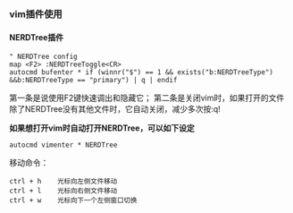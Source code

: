 ### vim插件使用

#### NERDTree插件

```shell
" NERDTree config
map <F2> :NERDTreeToggle<CR>
autocmd bufenter * if (winnr("$") == 1 && exists("b:NERDTreeType") &&b:NERDTreeType == "primary") | q | endif
```

第一条是说使用F2键快速调出和隐藏它；
第二条是关闭vim时，如果打开的文件除了NERDTree没有其他文件时，它自动关闭，减少多次按:q!

**如果想打开vim时自动打开NERDTree，可以如下设定**

```shell
autocmd vimenter * NERDTree
```

移动命令：

```shell
ctrl + h    光标向左侧文件移动
ctrl + l    光标向右侧文件移动
ctrl + w    光标向下一个左侧窗口切换
```


